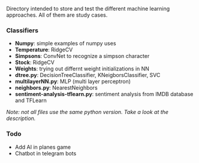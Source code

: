 Directory intended to store and test the different machine learning approaches. All of them are study cases.

### Classifiers
- __Numpy__: simple examples of numpy uses
- __Temperature__: RidgeCV
- __Simpsons__: ConvNet to recognize a simpson character
- __Stock__: RidgeCV
- __Weights__: trying out differnt weight initializations in NN
- __dtree.py__: DecisionTreeClassifier, KNeigborsClassifier, SVC
- __multilayerNN.py__: MLP (multi layer perceptron)
- __neighbors.py__: NearestNeighbors
- __sentiment-analysis-tflearn.py__: sentiment analysis from IMDB database and TFLearn

_Note: not all files use the same python version. Take a look at the description._

### Todo
- Add AI in planes game
- Chatbot in telegram bots

